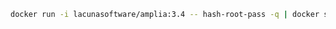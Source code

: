 ﻿```sh
docker run -i lacunasoftware/amplia:3.4 -- hash-root-pass -q | docker secret create amplia_root_password_hash -
```
